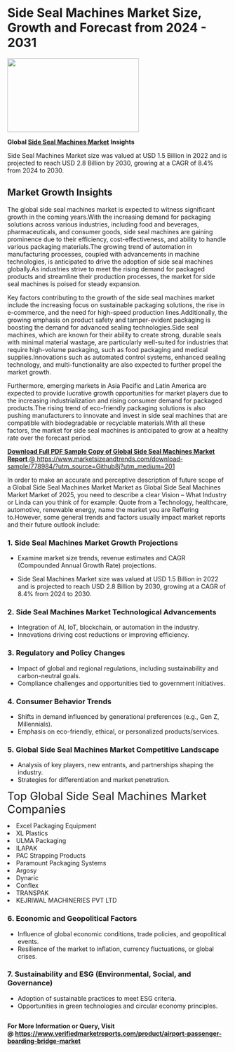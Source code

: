 <H1>Side Seal Machines Market Size, Growth and Forecast from 2024 - 2031</H1><img class="aligncenter size-medium wp-image-584254" src="https://thirdeyenews.in/wp-content/uploads/2024/09/Global-Market-Research-300x168.jpeg" alt="" width="300" height="168" /><p><strong>Global&nbsp;<a href="https://www.marketsizeandtrends.com/download-sample/778984/?utm_source=Github8j?utm_medium=201">Side Seal Machines Market</a> Insights</strong></p><p>Side Seal Machines Market size was valued at USD 1.5 Billion in 2022 and is projected to reach USD 2.8 Billion by 2030, growing at a CAGR of 8.4% from 2024 to 2030.</p><p><h2>Market Growth Insights</h2> <p>The global side seal machines market is expected to witness significant growth in the coming years.With the increasing demand for packaging solutions across various industries, including food and beverages, pharmaceuticals, and consumer goods, side seal machines are gaining prominence due to their efficiency, cost-effectiveness, and ability to handle various packaging materials.The growing trend of automation in manufacturing processes, coupled with advancements in machine technologies, is anticipated to drive the adoption of side seal machines globally.As industries strive to meet the rising demand for packaged products and streamline their production processes, the market for side seal machines is poised for steady expansion.</p> <p><a href="#"></a></p> <p>Key factors contributing to the growth of the side seal machines market include the increasing focus on sustainable packaging solutions, the rise in e-commerce, and the need for high-speed production lines.Additionally, the growing emphasis on product safety and tamper-evident packaging is boosting the demand for advanced sealing technologies.Side seal machines, which are known for their ability to create strong, durable seals with minimal material wastage, are particularly well-suited for industries that require high-volume packaging, such as food packaging and medical supplies.Innovations such as automated control systems, enhanced sealing technology, and multi-functionality are also expected to further propel the market growth.</p> <p>Furthermore, emerging markets in Asia Pacific and Latin America are expected to provide lucrative growth opportunities for market players due to the increasing industrialization and rising consumer demand for packaged products.The rising trend of eco-friendly packaging solutions is also pushing manufacturers to innovate and invest in side seal machines that are compatible with biodegradable or recyclable materials.With all these factors, the market for side seal machines is anticipated to grow at a healthy rate over the forecast period.</p> <p><a href="#"></p><p><span class=""><strong>Download Full PDF Sample Copy of Global Side Seal Machines Market Report</strong> @ <a href="https://www.marketsizeandtrends.com/download-sample/778984/?utm_source=Github8j?utm_medium=201" target="_blank">https://www.marketsizeandtrends.com/download-sample/778984/?utm_source=Github8j?utm_medium=201</a></span></p><p>In order to make an accurate and perceptive description of future scope of a Global&nbsp;Side Seal Machines Market Market as Global&nbsp;Side Seal Machines Market Market of 2025, you need to describe a clear Vision &ndash; What Industry or Linda can you think of for example: Quote from a Technology, healthcare, automotive, renewable energy, name the market you are Reffering to.However, some general trends and factors usually impact market reports and their future outlook include:</p><h3>1.&nbsp;<strong>Side Seal Machines Market Growth Projections</strong></h3><ul><li>Examine market size trends, revenue estimates and CAGR (Compounded Annual Growth Rate) projections.</li><li><p>Side Seal Machines Market size was valued at USD 1.5 Billion in 2022 and is projected to reach USD 2.8 Billion by 2030, growing at a CAGR of 8.4% from 2024 to 2030.</p></li></ul><h3>2.&nbsp;<strong>Side Seal Machines Market Technological Advancements</strong></h3><ul><li>Integration of AI, IoT, blockchain, or automation in the industry.</li><li>Innovations driving cost reductions or improving efficiency.</li></ul><h3>3.&nbsp;<strong>Regulatory and Policy Changes</strong></h3><ul><li>Impact of global and regional regulations, including sustainability and carbon-neutral goals.</li><li>Compliance challenges and opportunities tied to government initiatives.</li></ul><h3>4.&nbsp;<strong>Consumer Behavior Trends</strong></h3><ul><li>Shifts in demand influenced by generational preferences (e.g., Gen Z, Millennials).</li><li>Emphasis on eco-friendly, ethical, or personalized products/services.</li></ul><h3>5.&nbsp;<strong>Global Side Seal Machines Market Competitive Landscape</strong></h3><ul><li>Analysis of key players, new entrants, and partnerships shaping the industry.</li><li>Strategies for differentiation and market penetration.</li></ul><p data-pm-slice="1 1 []"><span style="color: inherit; font-family: inherit; font-size: 25px;">Top Global Side Seal Machines Market Companies</span></p><div class="" data-test-id=""><p><li>Excel Packaging Equipment</li><li> XL Plastics</li><li> ULMA Packaging</li><li> ILAPAK</li><li> PAC Strapping Products</li><li> Paramount Packaging Systems</li><li> Argosy</li><li> Dynaric</li><li> Conflex</li><li> TRANSPAK</li><li> KEJRIWAL MACHINERIES PVT LTD</li></p></div><h3>6.&nbsp;<strong>Economic and Geopolitical Factors</strong></h3><ul><li>Influence of global economic conditions, trade policies, and geopolitical events.</li><li>Resilience of the market to inflation, currency fluctuations, or global crises.</li></ul><h3>7.&nbsp;<strong>Sustainability and ESG (Environmental, Social, and Governance)</strong></h3><ul><li>Adoption of sustainable practices to meet ESG criteria.</li><li>Opportunities in green technologies and circular economy principles.</li></ul><h2><strong style="font-size: 14px;">For More Information or Query, Visit @&nbsp;</strong><a style="background-color: #ffffff; font-size: 14px;" href="https://www.marketsizeandtrends.com/report/side-seal-machines-market/" target="_blank">https://www.verifiedmarketreports.com/product/airport-passenger-boarding-bridge-market</a></h2>